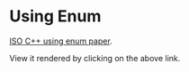 Using Enum
==========

[ISO C++ using enum paper](https://atomgalaxy.github.io/using-enum/using-enum.html).

View it rendered by clicking on the above link.
